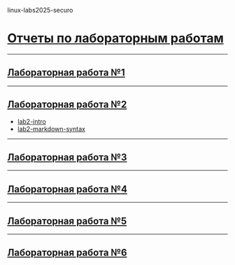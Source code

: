 linux-labs2025-securo

# [Отчеты по лабораторным работам](https://www.dropbox.com/scl/fo/45un1jdivid26d3gg84vu/ANJfb8z-aZPZgdevyIiHbwQ?rlkey=i9br7o73huh5onil1h008onp0&st=ol5wtz2y&dl=0)
---
## [Лабораторная работа №1](https://www.dropbox.com/scl/fo/vticrq13uosjav3mje93u/AHk0nzF1d0nnlPG6EFnfMZQ?rlkey=8k655wio5yf44v4ooinc61ou1&st=80gpe49q&dl=0)
---
## [Лабораторная работа №2](https://www.dropbox.com/scl/fo/7j9jlfenspeh7xxe35gvv/AGQr16dsEfdh_erZ7eM541Q?rlkey=m73uc42att7e0vpmx8cx98tln&st=r6ijoodc&dl=0)
- [lab2-intro](https://github.com/securo-a/lab2-intro)
- [lab2-markdown-syntax](https://github.com/securo-a/lab2-markdown-syntax)
---
## [Лабораторная работа №3](https://www.dropbox.com/scl/fo/m1pfhvgwvbulxemg13vz1/AI8ViMp078x41xQrKlfmOIs?rlkey=xku1i91qcka0q6fd4wl7ufysp&st=s42e0ldb&dl=0)
---
## [Лабораторная работа №4](https://www.dropbox.com/scl/fo/e7ad7ephkdw9a9uq5066p/AJR7fRTAb1KtP4K2j9gycf4?rlkey=q3eltx7wetwvdjp4ux6riyjvc&st=bucal9iw&dl=0)
---
## [Лабораторная работа №5](https://www.dropbox.com/scl/fo/59sopwzsye5or3ewql7cb/AA_C0pRbJTkA1Zd5UbEwB4M?rlkey=4o5xg5ls9e0y4enwdpc4isbux&st=2dvm89ul&dl=0)
---
## [Лабораторная работа №6](https://www.dropbox.com/scl/fo/xgtw194qeb5gc5t7hiz50/ABFmqxe_oRUN9lKls5va5Sg?rlkey=ujyedxhz9hkkl733f1qi89kxy&st=5wsz0cdx&dl=0)

